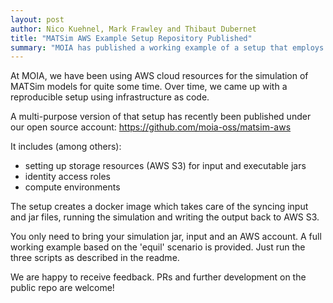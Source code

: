 ```yaml
---
layout: post
author: Nico Kuehnel, Mark Frawley and Thibaut Dubernet
title: "MATSim AWS Example Setup Repository Published"
summary: "MOIA has published a working example of a setup that employs AWS for running MATSim on the cloud."
---
```


At MOIA, we have been using AWS cloud resources for the simulation of MATSim models for quite some time.
Over time, we came up with a reproducible setup using infrastructure as code.

A multi-purpose version of that setup has recently been published under our open source account:
https://github.com/moia-oss/matsim-aws

It includes (among others):

- setting up storage resources (AWS S3) for input and executable jars
- identity access roles
- compute environments

The setup creates a docker image which takes care of the syncing input and jar files, running the simulation and writing the output back to AWS S3.

You only need to bring your simulation jar, input and an AWS account. 
A full working example based on the 'equil' scenario is provided. 
Just run the three scripts as described in the readme.

We are happy to receive feedback. PRs and further development on the public repo are welcome!
